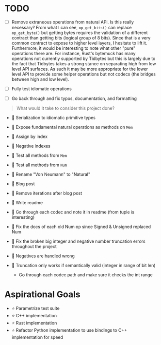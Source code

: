 # TODO

- [ ] Remove extraneous operations from natural API.
    Is this really necessary? From what I can see, `op_get_bits()` can replace
    `op_get_byte()` but getting bytes requires the validation of a different
    contract than getting bits (logical group of 8 bits). Since that is a very
    common contract to expose to higher level layers, I hesitate to lift it.
    Furthermore, it would be interesting to note what other "pure" operations
    there are. For instance, Rust's bytemuck has many operations not currently
    supported by Tidbytes but this is largely due to the fact that Tidbytes
    takes a strong stance on separating high from low level API surfaces. As
    such it may be more appropriate for the lower level API to provide some
    helper operations but not codecs (the bridges between high and low level).

- [ ] Fully test idiomatic operations

- [ ] Go back through and fix typos, documentation, and formatting



> What would it take to consider this project done?

- 🔰 Serialization to idiomatic primitive types
- 🔰 Expose fundamental natural operations as methods on `Mem`
- 🔰 Assign by index
- 🔰 Negative indexes
- 🔰 Test all methods from `Mem`
- 🔰 Test all methods from `Num`
- 🔰 Rename "Von Neumann" to "Natural"
- 🔰 Blog post
- 🔰 Remove iterations after blog post
- 🔰 Write readme
- 🔰 Go through each codec and note it in readme (from tuple is interesting)
- 🔰 Fix the docs of each old Num op since Signed & Unsigned replaced Num
- 🔰 Fix the broken big integer and negative number truncation errors throughout
    the project

- 🐸 Negatives are handled wrong
- 🐸 Truncation only works if semantically valid (integer in range of bit len)
    - Go through each codec path and make sure it checks the int range

# Aspirational Goals

- ⭐ Parametrize test suite
- ⭐ C++ implementation
- ⭐ Rust implementation
- ⭐ Refactor Python implementation to use bindings to C++ implementation for
    speed
